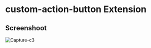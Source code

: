 custom-action-button Extension
======

## Screenshoot
![Capture-c3](https://user-images.githubusercontent.com/23657262/60898926-d04b5180-a293-11e9-8660-b5ce4d7886ec.PNG)
